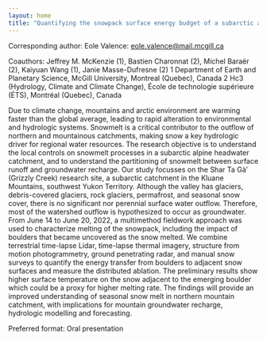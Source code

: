 ```yaml
---
layout: home
title: "Quantifying the snowpack surface energy budget of a subarctic alpine catchment: Shar Ta Gà’ (Grizzly Creek), Yukon"
---
```



Corresponding author: Eole Valence: eole.valence@mail.mcgill.ca

Coauthors: Jeffrey M. McKenzie (1), Bastien Charonnat (2), Michel Baraër (2), Kaiyuan Wang (1), Janie Masse-Dufresne (2)
 1 Department of Earth and Planetary Science, McGill University, Montreal (Quebec), Canada
 2 Hc3 (Hydrology, Climate and Climate Change), École de technologie supérieure (ÉTS), Montréal (Quebec), Canada 

Due to climate change, mountains and arctic environment are warming faster than the global average, leading to rapid alteration to environmental and hydrologic systems. Snowmelt is a critical contributor to the outflow of northern and mountainous catchments, making snow a key hydrologic driver for regional water resources. The research objective is to understand the local controls on snowmelt processes in a subarctic alpine headwater catchment, and to understand the partitioning of snowmelt between surface runoff and groundwater recharge.
 Our study focusses on the Shar Ta Gà’ (Grizzly Creek) research site, a subarctic catchment in the Kluane Mountains, southwest Yukon Territory. Although the valley has glaciers, debris-covered glaciers, rock glaciers, permafrost, and seasonal snow cover, there is no significant nor perennial surface water outflow. Therefore, most of the watershed outflow is hypothesized to occur as groundwater. From June 14 to June 20, 2022, a multimethod fieldwork approach was used to characterize melting of the snowpack, including the impact of boulders that became uncovered as the snow melted. We combine terrestrial time-lapse Lidar, time-lapse thermal imagery, structure from motion photogrammetry, ground penetrating radar, and manual snow surveys to quantify the energy transfer from boulders to adjacent snow surfaces and measure the distributed ablation. 
 The preliminary results show higher surface temperature on the snow adjacent to the emerging boulder which could be a proxy for higher melting rate.
 The findings will provide an improved understanding of seasonal snow melt in northern mountain catchment, with implications for mountain groundwater recharge, hydrologic modelling and forecasting.

Preferred format: Oral presentation
